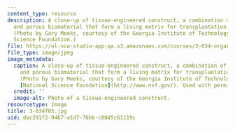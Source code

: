 ```yaml
---
content_type: resource
description: A close-up of tissue-engineered construct, a combination of living cells
  and porous biomaterial that form a living matrix for transplantation in an organism.
  (Photo by Gary Meeks, courtesy of the Georgia Institute of Technology and the National
  Science Foundation.)
file: https://ol-ocw-studio-app-qa.s3.amazonaws.com/courses/3-034-organic-biomaterials-chemistry-fall-2005/dac291f29467a1d776bbc8045c61119c_3-034f05.jpg
file_type: image/jpeg
image_metadata:
  caption: A close-up of tissue-engineered construct, a combination of living cells
    and porous biomaterial that form a living matrix for transplantation in an organism.
    (Photo by Gary Meeks, courtesy of the Georgia Institute of Technology and the
    [National Science Foundation](http://www.nsf.gov/). Used with permission.)
  credit: ''
  image-alt: Photo of a tissue-engineered construct.
resourcetype: Image
title: 3-034f05.jpg
uid: dac291f2-9467-a1d7-76bb-c8045c61119c
---
```

